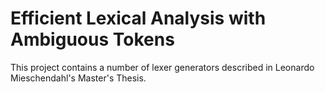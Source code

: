 # Efficient Lexical Analysis with Ambiguous Tokens

This project contains a number of lexer generators described in Leonardo Mieschendahl's Master's Thesis.
